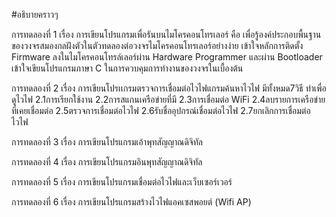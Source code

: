 #อธิบายคราวๆ

การทดลองที่ 1 เรื่อง การเขียนโปรแกรมเพื่อรันบนไมโครคอนโทรเลอร์ คือ เพื่อรู้องค์ประกอบพื้นฐานของวงจรสมองกลฝังตัวในตัวทดลองต่อวงจรไมโครคอนโทรเลอร์อย่างง่าย เข้าใจหลักการติดตั้ง Firmware ลงในไมโครคอนโทรล์เลอร์ผ่าน Hardware Programmer และผ่าน Bootloader
เข้าใจเขียนโปรแกรมภาษา C ในการควบคุมการทำงานของวงจรในเบื้องต้น

การทดลองที่ 2 เรื่อง การเขียนโปรเเกรมตรวจการเชื่อมต่อไวไฟแกรมค้นหาไวไฟ มีทั้งหมด7วิธี ทำเพื่อดูไวไฟ 2.1การเรียกใช้งาน 2.2การสแกนเครือข่ายที่มี 2.3การเชื่อมต่อ WiFi 2.4ลบรายการเครือข่ายที่เคยเชื่อมต่อ 2.5ตรวจการเชื่อมต่อไวไฟ 2.6รับชื่ออุปกรณ์เชื่อมต่อไวไฟ 2.7ยกเลิกการเชื่อมต่อไวไฟ

การทดลองที่ 3 เรื่อง การเขียนโปรแกรมเอ้าพุทสัญญาณดิจิทัล

การทดลองที่ 4 เรื่อง การเขียนโปรแกรมอินพุทสัญญาณดิจิทัล

การทดลองที่ 5 เรื่อง การเขียนโปรแกรมเชื่อมต่อไวไฟและเว็บเซอร์เวอร์

การทดลองที่ 6 เรื่อง การเขียนโปรแกรมสร้างไวไฟแอคเซสพอยต์ (Wifi AP)
